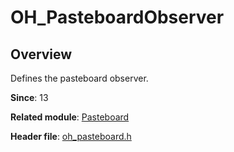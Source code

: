 # OH_PasteboardObserver

## Overview

Defines the pasteboard observer.

**Since**: 13

**Related module**: [Pasteboard](capi-pasteboard.md)

**Header file**: [oh_pasteboard.h](capi-oh-pasteboard-h.md)

